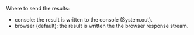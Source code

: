 Where to send the results:
- console: the result is written to the console (System.out).
- browser (default): the result is written the the browser response stream.
